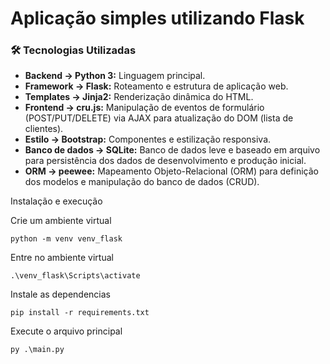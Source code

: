 # Aplicação simples utilizando Flask

### 🛠️ Tecnologias Utilizadas

* **Backend -> Python 3:** Linguagem principal.
* **Framework -> Flask:** Roteamento e estrutura de aplicação web.
* **Templates -> Jinja2:** Renderização dinâmica do HTML.
* **Frontend -> cru.js:** Manipulação de eventos de formulário (POST/PUT/DELETE) via AJAX para atualização do DOM (lista de clientes).
* **Estilo -> Bootstrap:** Componentes e estilização responsiva.
* **Banco de dados -> SQLite:** Banco de dados leve e baseado em arquivo para persistência dos dados de desenvolvimento e produção inicial.
* **ORM -> peewee:** Mapeamento Objeto-Relacional (ORM) para definição dos modelos e manipulação do banco de dados (CRUD).

Instalação e execução

Crie um ambiente virtual
```
python -m venv venv_flask
```

Entre no ambiente virtual
```
.\venv_flask\Scripts\activate
```

Instale as dependencias
```
pip install -r requirements.txt
```

Execute o arquivo principal
```
py .\main.py
```
